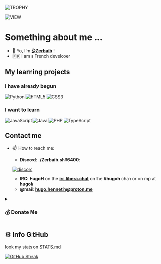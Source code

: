 ![TROPHY](https://github-profile-trophy.vercel.app/?username=Zerbaib&theme=darkhub&margin-w=10&title=Commits,PullRequest,Repositories,Stars,Issues,Followers)

![VIEW](https://komarev.com/ghpvc/?username=zerbaib&color=blueviolet)

# Something about me ...
- 👋 Yo, I’m **[@Zerbaib](https://github.com/Zerbaib/)** !
- 🇫🇷 I am a French developer

## My learning projects

### I have already begun
![Python](https://img.shields.io/badge/python-3670A0?style=for-the-badge&logo=python&logoColor=ffdd54)
![HTML5](https://img.shields.io/badge/html5-%23E34F26.svg?style=for-the-badge&logo=html5&logoColor=white)
![CSS3](https://img.shields.io/badge/css3-%231572B6.svg?style=for-the-badge&logo=css3&logoColor=white)

### I want to learn
![JavaScript](https://img.shields.io/badge/javascript-%23323330.svg?style=for-the-badge&logo=javascript&logoColor=%23F7DF1E)
![Java](https://img.shields.io/badge/java-%23ED8B00.svg?style=for-the-badge&logo=java&logoColor=white)
![PHP](https://img.shields.io/badge/php-%23777BB4.svg?style=for-the-badge&logo=php&logoColor=white)
![TypeScript](https://img.shields.io/badge/typescript-%23007ACC.svg?style=for-the-badge&logo=typescript&logoColor=white)

## Contact me
- 📫 How to reach me:
  - **Discord**: **./Zerbaib.sh#6400**:
  
  [![discord](https://invidget.switchblade.xyz/ESzHqadj5J)](https://discord.gg/tAaRcaHvxn) 
  
  - **IRC**: **HugoH** on the **[irc.libera.chat](https://libera.chat/)** on the **#hugoh** chan or on mp at **hugoh**
  - **@mail**: **hugo.hennetin@proton.me**
<details>
  <summary><h3>💰 Donate Me</h3></summary>
  
  
  ![Ethereum](https://img.shields.io/badge/Ethereum-3C3C3D?style=for-the-badge&logo=Ethereum&logoColor=white) :
  - **``0xF8b61319A4796D18B1Ff9D767Bc243dBF719Ea6A``**
  
  ![Bitcoin](https://img.shields.io/badge/Bitcoin-000?style=for-the-badge&logo=bitcoin&logoColor=white) : 
  - **``bc1qrvmjsg7uk0xjuc482zhjvq52ru4znkw7fkdhz2``**
  
  ![Monero](https://img.shields.io/badge/monero-FF6600?style=for-the-badge&logo=monero&logoColor=white) : 
  - **``bnb1hwvxdumwhpaphw6nfzzl85npjf6f7fdhe8al6m``**
  
  ![Dogecoin](https://img.shields.io/badge/dogecoin-B59A30?style=for-the-badge&logo=dogecoin&logoColor=white) : 
  - **``DAvHtMPnWyDnd2Fw6MRd4PC42GKECnX7xa``**
</details>


## ⚙️ Info GitHub
look my stats on [STATS.md](https://github.com/Zerbaib/Zerbaib/blob/main/STATS.md)

[![GitHub Streak](https://github-readme-streak-stats.herokuapp.com?user=Zerbaib&theme=github-dark)](https://git.io/streak-stats)
